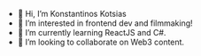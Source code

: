 - 👋 Hi, I’m Konstantinos Kotsias
- 👀 I’m interested in frontend dev and filmmaking!
- 🌱 I’m currently learning ReactJS and C#.
- 💞️ I’m looking to collaborate on Web3 content.

